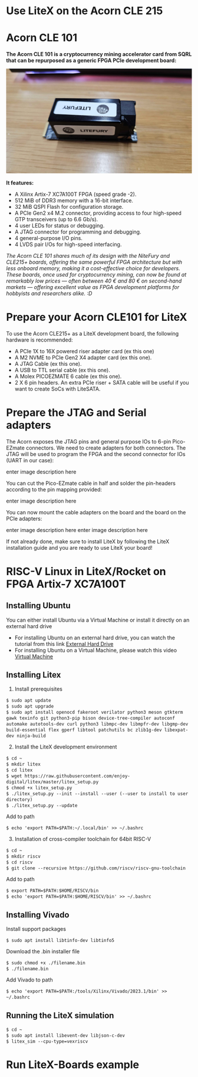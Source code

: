 # Use LiteX on the Acorn CLE 215

# Acorn CLE 101

**The Acorn CLE 101 is a cryptocurrency mining accelerator card from SQRL that can be repurposed as a generic FPGA PCIe development board:**

![Acorn CLE 101](20251025_140851.jpg)

**It features:**

- A Xilinx Artix-7 XC7A100T FPGA (speed grade -2).
- 512 MiB of DDR3 memory with a 16-bit interface.
- 32 MiB QSPI Flash for configuration storage.
- A PCIe Gen2 x4 M.2 connector, providing access to four high-speed GTP transceivers (up to 6.6 Gb/s).
- 4 user LEDs for status or debugging.
- A JTAG connector for programming and debugging.
- 4 general-purpose I/O pins.
- 4 LVDS pair I/Os for high-speed interfacing.

*The Acorn CLE 101 shares much of its design with the NiteFury and CLE215+ boards, offering the same powerful FPGA architecture but with less onboard memory, making it a cost-effective choice for developers. These boards, once used for cryptocurrency mining, can now be found at remarkably low prices — often between 40 € and 80 € on second-hand markets — offering excellent value as FPGA development platforms for hobbyists and researchers alike. :D*

# Prepare your Acorn CLE101 for LiteX

To use the Acorn CLE215+ as a LiteX development board, the following hardware is recommended:

- A PCIe 1X to 16X powered riser adapter card (ex this one)
- A M2 NVME to PCIe Gen2 X4 adapter card (ex this one).
- A JTAG Cable (ex this one).
- A USB to TTL serial cable (ex this one).
- A Molex PICOEZMATE 6 cable (ex this one).
- 2 X 6 pin headers.
An extra PCIe riser + SATA cable will be useful if you want to create SoCs with LiteSATA.

# Prepare the JTAG and Serial adapters
The Acorn exposes the JTAG pins and general purpose IOs to 6-pin Pico-EZmate connectors. We need to create adapters for both connectors. The JTAG will be used to program the FPGA and the second connector for IOs (UART in our case):

enter image description here

You can cut the Pico-EZmate cable in half and solder the pin-headers according to the pin mapping provided:

enter image description here

You can now mount the cable adapters on the board and the board on the PCIe adapters:

enter image description here enter image description here

If not already done, make sure to install LiteX by following the LiteX installation guide and you are ready to use LiteX your board!

# RISC-V Linux in LiteX/Rocket on FPGA Artix-7 XC7A100T
## Installing Ubuntu
You can either install Ubuntu via a Virtual Machine or install it directly on an external hard drive
- For installing Ubuntu on an external hard drive, you can watch the tutorial from this link [External Hard Drive](https://www.youtube.com/watch?v=KFwA1tjZp1w&t=236s)
- For installing Ubuntu on a Virtual Machine, please watch this video [Virtual Machine](https://www.youtube.com/watch?v=Hva8lsV2nTk)
## Installing Litex
1. Install prerequisites
```
$ sudo apt update
$ sudo apt upgrade
$ sudo apt install openocd fakeroot verilator python3 meson gtkterm gawk texinfo git python3-pip bison device-tree-compiler autoconf automake autotools-dev curl python3 libmpc-dev libmpfr-dev libgmp-dev build-essential flex gperf libtool patchutils bc zlib1g-dev libexpat-dev ninja-build
```
2. Install the LiteX development environment
```
$ cd ~
$ mkdir litex
$ cd litex
$ wget https://raw.githubusercontent.com/enjoy-digital/litex/master/litex_setup.py
$ chmod +x litex_setup.py
$ ./litex_setup.py --init --install --user (--user to install to user directory)
$ ./litex_setup.py --update
```
Add to path
```
$ echo 'export PATH=$PATH:~/.local/bin' >> ~/.bashrc
```
3. Installation of cross-compiler toolchain for 64bit RISC-V
```
$ cd ~
$ mkdir riscv
$ cd riscv
$ git clone --recursive https://github.com/riscv/riscv-gnu-toolchain
```
Add to path
```
$ export PATH=$PATH:$HOME/RISCV/bin
$ echo 'export PATH=$PATH:$HOME/RISCV/bin' >> ~/.bashrc
```
## Installing Vivado
Install support packages
```
$ sudo apt install libtinfo-dev libtinfo5
```
Download the .bin installer file
```
$ sudo chmod +x ./filename.bin
$ ./filename.bin
```
Add Vivado to path
```
$ echo 'export PATH=$PATH:/tools/Xilinx/Vivado/2023.1/bin' >> ~/.bashrc
```
## Running the LiteX simulation
```
$ cd ~
$ sudo apt install libevent-dev libjson-c-dev
$ litex_sim --cpu-type=vexriscv
```

# Run LiteX-Boards example

